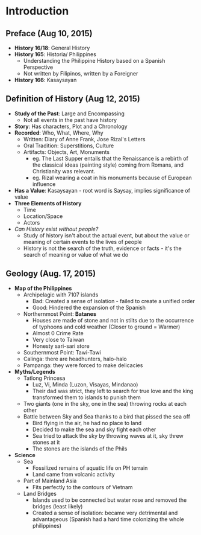 # Introduction

## Preface (Aug 10, 2015)
* **History 16/18**: General History
* **History 165**: Historia/ Philippines
  * Understanding the Philippine History based on a Spanish Perspective
  * Not written by Filipinos, written by a Foreigner
* **History 166**: Kasaysayan

## Definition of History (Aug 12, 2015)
* **Study of the Past**: Large and Encompassing
  * Not all events in the past have history
* **Story**: Has characters, Plot and a Chronology
* **Recorded**: Who, What, Where, Why
  * Written: Diary of Anne Frank, Jose Rizal's Letters
  * Oral Tradition: Superstitions, Culture
  * Artifacts: Objects, Art, Monuments
    * eg. The Last Supper entails that the Renaissance is a rebirth of the classical ideas (painting style) coming from Romans, and Christianity was relevant.
    * eg. Rizal wearing a coat in his monuments because of European influence
* **Has a Value**: Kasaysayan - root word is Saysay, implies significance of value
* **Three Elements of History**
  * Time
  * Location/Space
  * Actors
* *Can History exist without people?* 
  * Study of history isn't about the actual event, but about the value or meaning of certain events to the lives of people
  * History is not the search of the truth, evidence or facts - it's the search of meaning or value of what we do

## Geology (Aug. 17, 2015)
* **Map of the Philippines**
  * Archipelagic with 7107 islands
    * Bad: Created a sense of isolation - failed to create a unified order
    * Good: Hindered the expansion of the Spanish
  * Northernmost Point: **Batanes**
    * Houses are made of stone and not in stilts due to the occurrence of typhoons and cold weather (Closer to ground = Warmer)
    * Almost 0 Crime Rate
    * Very close to Taiwan
    * Honesty sari-sari store
  * Southernmost Point: Tawi-Tawi
  * Calinga: there are headhunters, halo-halo
  * Pampanga: they were forced to make delicacies
* **Myths/Legends**
  * Tatlong Princesa
    * Luz, Vi, Minda (Luzon, Visayas, Mindanao)
    * Their dad was strict, they left to search for true love and the king transformed them to islands to punish them
  * Two giants (one in the sky, one in the sea) throwing rocks at each other
  * Battle between Sky and Sea thanks to a bird that pissed the sea off
    * Bird flying in the air, he had no place to land
    * Decided to make the sea and sky fight each other
    * Sea tried to attack the sky by throwing waves at it, sky threw stones at it
    * The stones are the islands of the Phils
* **Science**
  * Sea
    * Fossilized remains of aquatic life on PH terrain
    * Land came from volcanic activity
  * Part of Mainland Asia
    * Fits perfectly to the contours of Vietnam
  * Land Bridges
    * Islands used to be connected but water rose and removed the bridges (least likely)
    * Created a sense of isolation: became very detrimental and advantageous (Spanish had a hard time colonizing the whole philippines)